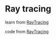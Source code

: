 # Ray tracing

learn from [RayTracing](https://github.com/RayTracing/raytracing.github.io)

code from [RayTracing](https://github.com/RayTracing/raytracing.github.io)

